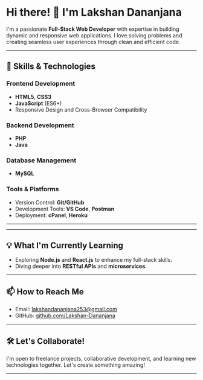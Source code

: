 # Hi there! 👋 I'm Lakshan Dananjana

I'm a passionate **Full-Stack Web Developer** with expertise in building dynamic and responsive web applications. I love solving problems and creating seamless user experiences through clean and efficient code.

---

## 🚀 Skills & Technologies

### Frontend Development
- **HTML5**, **CSS3** 
- **JavaScript** (ES6+)
- Responsive Design and Cross-Browser Compatibility

### Backend Development
- **PHP**
- **Java**

### Database Management
- **MySQL**

### Tools & Platforms
- Version Control: **Git/GitHub**
- Development Tools: **VS Code**, **Postman**
- Deployment: **cPanel**, **Heroku**

---

---

## 💡 What I'm Currently Learning
- Exploring **Node.js** and **React.js** to enhance my full-stack skills.
- Diving deeper into **RESTful APIs** and **microservices**.

---

## 📫 How to Reach Me
- Email: [lakshandananjana253@gmail.com](#)
- GitHub: [github.com/Lakshan-Dananjana](#)

---

## 🛠️ Let's Collaborate!
I'm open to freelance projects, collaborative development, and learning new technologies together. Let's create something amazing!

---
